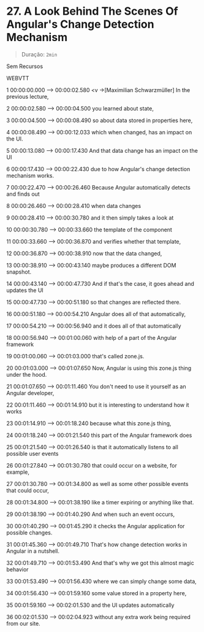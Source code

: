 # 27. A Look Behind The Scenes Of Angular's Change Detection Mechanism

> Duração: `2min`

Sem Recursos

WEBVTT

1
00:00:00.000 --> 00:00:02.580
<v ->[Maximilian Schwarzmüller] In the previous lecture,</v>

2
00:00:02.580 --> 00:00:04.500
you learned about state,

3
00:00:04.500 --> 00:00:08.490
so about data stored in properties here,

4
00:00:08.490 --> 00:00:12.033
which when changed, has an impact on the UI.

5
00:00:13.080 --> 00:00:17.430
And that data change has an impact on the UI

6
00:00:17.430 --> 00:00:22.430
due to how Angular's change detection mechanism works.

7
00:00:22.470 --> 00:00:26.460
Because Angular automatically detects and finds out

8
00:00:26.460 --> 00:00:28.410
when data changes

9
00:00:28.410 --> 00:00:30.780
and it then simply takes a look at

10
00:00:30.780 --> 00:00:33.660
the template of the component

11
00:00:33.660 --> 00:00:36.870
and verifies whether that template,

12
00:00:36.870 --> 00:00:38.910
now that the data changed,

13
00:00:38.910 --> 00:00:43.140
maybe produces a different DOM snapshot.

14
00:00:43.140 --> 00:00:47.730
And if that's the case, it goes ahead and updates the UI

15
00:00:47.730 --> 00:00:51.180
so that changes are reflected there.

16
00:00:51.180 --> 00:00:54.210
Angular does all of that automatically,

17
00:00:54.210 --> 00:00:56.940
and it does all of that automatically

18
00:00:56.940 --> 00:01:00.060
with help of a part of the Angular framework

19
00:01:00.060 --> 00:01:03.000
that's called zone.js.

20
00:01:03.000 --> 00:01:07.650
Now, Angular is using this zone.js thing under the hood.

21
00:01:07.650 --> 00:01:11.460
You don't need to use it yourself as an Angular developer,

22
00:01:11.460 --> 00:01:14.910
but it is interesting to understand how it works

23
00:01:14.910 --> 00:01:18.240
because what this zone.js thing,

24
00:01:18.240 --> 00:01:21.540
this part of the Angular framework does

25
00:01:21.540 --> 00:01:26.540
is that it automatically listens to all possible user events

26
00:01:27.840 --> 00:01:30.780
that could occur on a website, for example,

27
00:01:30.780 --> 00:01:34.800
as well as some other possible events that could occur,

28
00:01:34.800 --> 00:01:38.190
like a timer expiring or anything like that.

29
00:01:38.190 --> 00:01:40.290
And when such an event occurs,

30
00:01:40.290 --> 00:01:45.290
it checks the Angular application for possible changes.

31
00:01:45.360 --> 00:01:49.710
That's how change detection works in Angular in a nutshell.

32
00:01:49.710 --> 00:01:53.490
And that's why we got this almost magic behavior

33
00:01:53.490 --> 00:01:56.430
where we can simply change some data,

34
00:01:56.430 --> 00:01:59.160
some value stored in a property here,

35
00:01:59.160 --> 00:02:01.530
and the UI updates automatically

36
00:02:01.530 --> 00:02:04.923
without any extra work being required from our site.

